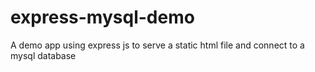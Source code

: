 # express-mysql-demo
A demo app using express js to serve a static html file and connect to a mysql database
